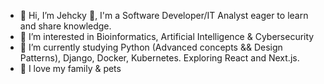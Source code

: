 - 👋 Hi, I’m Jehcky :zany_face:, I'm a Software Developer/IT Analyst eager to learn and share knowledge. 
- 👀 I’m interested in Bioinformatics, Artificial Intelligence & Cybersecurity
- 🌱 I’m currently studying Python (Advanced concepts && Design Patterns), Django, Docker, Kubernetes. Exploring React and Next.js.
- 💞️ I love my family & pets

<!---
Jehcky/Jehcky is a ✨ special ✨ repository because its `README.md` (this file) appears on your GitHub profile.
You can click the Preview link to take a look at your changes.
--->
